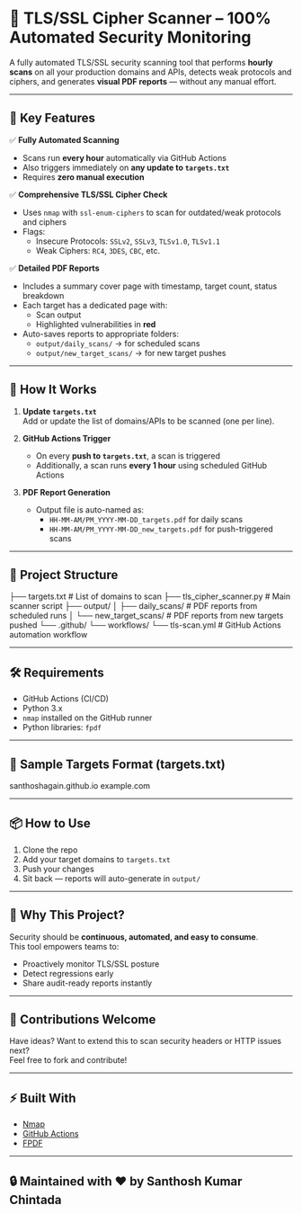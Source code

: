 # 🔐 TLS/SSL Cipher Scanner – 100% Automated Security Monitoring

A fully automated TLS/SSL security scanning tool that performs **hourly scans** on all your production domains and APIs, detects weak protocols and ciphers, and generates **visual PDF reports** — without any manual effort.

---

## 🚀 Key Features

✅ **Fully Automated Scanning**  
- Scans run **every hour** automatically via GitHub Actions  
- Also triggers immediately on **any update to `targets.txt`**  
- Requires **zero manual execution**

✅ **Comprehensive TLS/SSL Cipher Check**  
- Uses `nmap` with `ssl-enum-ciphers` to scan for outdated/weak protocols and ciphers  
- Flags:
  - Insecure Protocols: `SSLv2`, `SSLv3`, `TLSv1.0`, `TLSv1.1`
  - Weak Ciphers: `RC4`, `3DES`, `CBC`, etc.

✅ **Detailed PDF Reports**  
- Includes a summary cover page with timestamp, target count, status breakdown  
- Each target has a dedicated page with:
  - Scan output
  - Highlighted vulnerabilities in **red**
- Auto-saves reports to appropriate folders:
  - `output/daily_scans/` → for scheduled scans
  - `output/new_target_scans/` → for new target pushes

---

## 🧠 How It Works

1. **Update `targets.txt`**  
   Add or update the list of domains/APIs to be scanned (one per line).

2. **GitHub Actions Trigger**  
   - On every **push to `targets.txt`**, a scan is triggered
   - Additionally, a scan runs **every 1 hour** using scheduled GitHub Actions

3. **PDF Report Generation**  
   - Output file is auto-named as:
     - `HH-MM-AM/PM_YYYY-MM-DD_targets.pdf` for daily scans
     - `HH-MM-AM/PM_YYYY-MM-DD_new_targets.pdf` for push-triggered scans

---

## 📁 Project Structure

├── targets.txt # List of domains to scan
├── tls_cipher_scanner.py # Main scanner script
├── output/
│ ├── daily_scans/ # PDF reports from scheduled runs
│ └── new_target_scans/ # PDF reports from new targets pushed
└── .github/
└── workflows/
└── tls-scan.yml # GitHub Actions automation workflow


---

## 🛠️ Requirements

- GitHub Actions (CI/CD)
- Python 3.x
- `nmap` installed on the GitHub runner
- Python libraries: `fpdf`

---

## 🧪 Sample Targets Format (targets.txt)

santhoshagain.github.io
example.com

---

## 📦 How to Use

1. Clone the repo  
2. Add your target domains to `targets.txt`  
3. Push your changes  
4. Sit back — reports will auto-generate in `output/`

---

## 🧭 Why This Project?

Security should be **continuous, automated, and easy to consume**.  
This tool empowers teams to:
- Proactively monitor TLS/SSL posture
- Detect regressions early
- Share audit-ready reports instantly

---

## 🙌 Contributions Welcome

Have ideas? Want to extend this to scan security headers or HTTP issues next?  
Feel free to fork and contribute!

---

## ⚡ Built With

- [Nmap](https://nmap.org/)
- [GitHub Actions](https://github.com/features/actions)
- [FPDF](https://pyfpdf.github.io/)

---

## 🔒 Maintained with ❤️ by Santhosh Kumar Chintada
